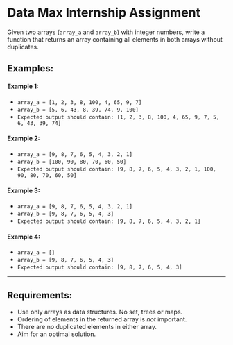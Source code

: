 # Data Max Internship Assignment

Given two arrays (`array_a` and `array_b`) with integer numbers, write a function that returns an array containing all elements in both arrays without duplicates.

## Examples:

#### Example 1:
* `array_a = [1, 2, 3, 8, 100, 4, 65, 9, 7]`
* `array_b = [5, 6, 43, 8, 39, 74, 9, 100]`
* `Expected output should contain: [1, 2, 3, 8, 100, 4, 65, 9, 7, 5, 6, 43, 39, 74]`

#### Example 2:
* `array_a = [9, 8, 7, 6, 5, 4, 3, 2, 1]`
* `array_b = [100, 90, 80, 70, 60, 50]`
* `Expected output should contain: [9, 8, 7, 6, 5, 4, 3, 2, 1, 100, 90, 80, 70, 60, 50]`

#### Example 3:
* `array_a = [9, 8, 7, 6, 5, 4, 3, 2, 1]`
* `array_b = [9, 8, 7, 6, 5, 4, 3]`
* `Expected output should contain: [9, 8, 7, 6, 5, 4, 3, 2, 1]`

#### Example 4:
* `array_a = []`
* `array_b = [9, 8, 7, 6, 5, 4, 3]`
* `Expected output should contain: [9, 8, 7, 6, 5, 4, 3]`

---

## Requirements:
* Use only arrays as data structures. No set, trees or maps.
* Ordering of elements in the returned array is *not* important.
* There are no duplicated elements in either array.
* Aim for an optimal solution.
